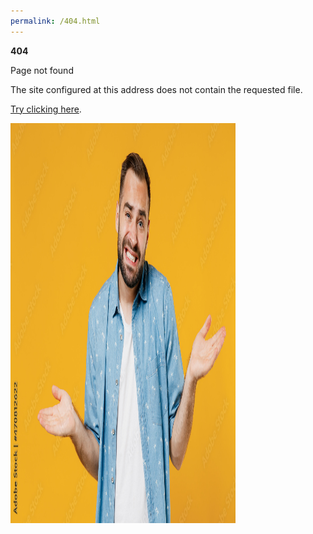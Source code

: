 ```yaml
---
permalink: /404.html
---
```


**404**

Page not found

The site configured at this address does not contain the requested file.

[Try clicking here](https://chrisdobson.github.io/web/page).

<img
      src="man.jpg"
      alt="confused man"
      width="360"
      height="640" />
